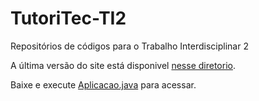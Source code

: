 # TutoriTec-TI2
Repositórios de códigos para o Trabalho Interdisciplinar 2

A última versão do site está disponivel [nesse diretorio](/codigo/Tutoritech).

Baixe e execute [Aplicacao.java](/codigo/Tutoritech/Tutoritech/src/main/java/app/Aplicacao.java) para acessar.
